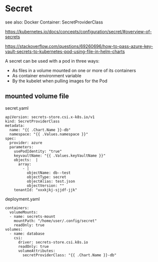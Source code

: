 # Secret
see also:
Docker Container: SecretProviderClass

https://kubernetes.io/docs/concepts/configuration/secret/#overview-of-secrets

https://stackoverflow.com/questions/69260696/how-to-pass-azure-key-vault-secrets-to-kubernetes-pod-using-file-in-helm-charts

A secret can be used with a pod in three ways:
- As files in a volume mounted on one or more of its containers
- As container environment variable
- By the kubelet when pulling images for the Pod

## mounted volume file
secret.yaml
```
apiVersion: secrets-store.csi.x-k8s.io/v1
kind: SecretProviderClass
metadata:
  name: "{{ .Chart.Name }}-db"
  namespace: "{{ .Values.namespace }}"
spec:
  provider: azure
  parameters:
    usePodIdentity: "true"
    keyvaultName: "{{ .Values.keyVaultName }}"
    objects:  |
      array:
        - |
          objectName: db--test
          objectType: secret
          objectAlias: test.json
          objectVersion: ""
    tenantId: "xxxkjkj-sjjdf-jjk"
```

deployment.yaml
```
containers:
  volumeMounts:
  - name: secrets-mount
    mountPath: "/home/user/.config/secret"    
    readOnly: true
volumes:
  - name: database
    csi:
      driver: secrets-store.csi.k8s.io
      readOnly: true
      volumeAttributes:
        secretProviderClass: "{{ .Chart.Name }}-db"    
```
